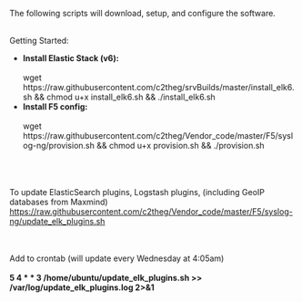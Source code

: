 The following scripts will download, setup, and configure the software. <br /><br />

Getting Started: <br />
<ul>
  <li><b>Install Elastic Stack (v6): </b><br /><br />
    wget https://raw.githubusercontent.com/c2theg/srvBuilds/master/install_elk6.sh && chmod u+x install_elk6.sh && ./install_elk6.sh

  </li>
  
  <li>
    <b>Install F5 config: </b><br /><br />
wget https://raw.githubusercontent.com/c2theg/Vendor_code/master/F5/syslog-ng/provision.sh && chmod u+x provision.sh && ./provision.sh
  </li>
</ul>

<br /><br /><br />
To update ElasticSearch plugins, Logstash plugins, (including GeoIP databases from Maxmind)
https://raw.githubusercontent.com/c2theg/Vendor_code/master/F5/syslog-ng/update_elk_plugins.sh


<br /><br />
Add to crontab (will update every Wednesday at 4:05am) <br /><br />
<b>  5 4 * * 3 /home/ubuntu/update_elk_plugins.sh >> /var/log/update_elk_plugins.log 2>&1  </b>
